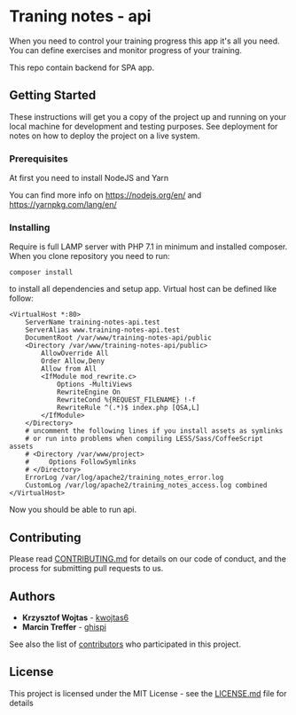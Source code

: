 # Traning notes - api

When you need to control your training progress this app it's all you need. You can define exercises and monitor progress of your training.

This repo contain backend for SPA app.

## Getting Started

These instructions will get you a copy of the project up and running on your local machine for development and testing purposes. See deployment for notes on how to deploy the project on a live system.

### Prerequisites

At first you need to install NodeJS and Yarn

You can find more info on https://nodejs.org/en/ and https://yarnpkg.com/lang/en/

### Installing

Require is full LAMP server with PHP 7.1 in minimum and installed composer. When you clone repository you need to run: 

```
composer install
```

to install all dependencies and setup app. Virtual host can be defined like follow:

```
<VirtualHost *:80>
    ServerName training-notes-api.test
    ServerAlias www.training-notes-api.test
    DocumentRoot /var/www/training-notes-api/public
    <Directory /var/www/training-notes-api/public>
        AllowOverride All
        Order Allow,Deny
        Allow from All
        <IfModule mod_rewrite.c>
            Options -MultiViews
            RewriteEngine On
            RewriteCond %{REQUEST_FILENAME} !-f
            RewriteRule ^(.*)$ index.php [QSA,L]
        </IfModule>
    </Directory>
    # uncomment the following lines if you install assets as symlinks
    # or run into problems when compiling LESS/Sass/CoffeeScript assets
    # <Directory /var/www/project>
    #     Options FollowSymlinks
    # </Directory>
    ErrorLog /var/log/apache2/training_notes_error.log
    CustomLog /var/log/apache2/training_notes_access.log combined
</VirtualHost>   
```

Now you should be able to run api.

## Contributing

Please read [CONTRIBUTING.md](CONTRIBUTING.md) for details on our code of conduct, and the process for submitting pull requests to us.

## Authors

* **Krzysztof Wojtas** - [kwojtas6](https://github.com/kwojtas6)
* **Marcin Treffer** - [ghispi](https://github.com/ghispi)

See also the list of [contributors](https://github.com/kwojtas6/training-notes-front/contributors) who participated in this project.

## License

This project is licensed under the MIT License - see the [LICENSE.md](LICENSE.md) file for details
